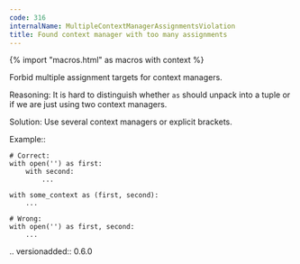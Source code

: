 ```yaml
---
code: 316
internalName: MultipleContextManagerAssignmentsViolation
title: Found context manager with too many assignments
---
```


{% import "macros.html" as macros with context %}


Forbid multiple assignment targets for context managers.

Reasoning:
    It is hard to distinguish whether ``as`` should unpack into
    a tuple or if we are just using two context managers.

Solution:
    Use several context managers or explicit brackets.

Example::

    # Correct:
    with open('') as first:
        with second:
            ...

    with some_context as (first, second):
        ...

    # Wrong:
    with open('') as first, second:
        ...

.. versionadded:: 0.6.0